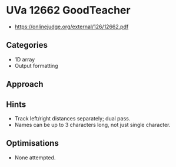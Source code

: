 # UVa 12662 GoodTeacher

   * https://onlinejudge.org/external/126/12662.pdf

## Categories

   * 1D array
   * Output formatting

## Approach

## Hints

   * Track left/right distances separately; dual pass.
   * Names can be up to 3 characters long, not just single character.

## Optimisations

   * None attempted.
